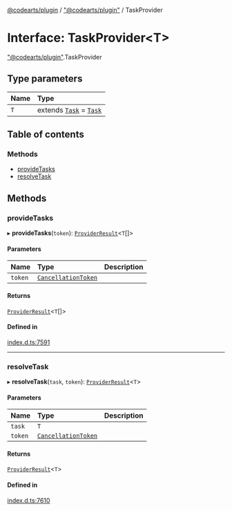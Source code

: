 [@codearts/plugin](../README.md) / ["@codearts/plugin"](../modules/_codearts_plugin_.md) / TaskProvider

# Interface: TaskProvider<T\>

["@codearts/plugin"](../modules/_codearts_plugin_.md).TaskProvider

## Type parameters

| Name | Type |
| :------ | :------ |
| `T` | extends [`Task`](../classes/codearts_plugin_.Task.md) = [`Task`](../classes/codearts_plugin_.Task.md) |

## Table of contents

### Methods

- [provideTasks](codearts_plugin_.TaskProvider.md#providetasks)
- [resolveTask](codearts_plugin_.TaskProvider.md#resolvetask)

## Methods

### provideTasks

▸ **provideTasks**(`token`): [`ProviderResult`](../modules/_codearts_plugin_.md#providerresult)<`T`[]\>

#### Parameters

| Name | Type | Description |
| :------ | :------ | :------ |
| `token` | [`CancellationToken`](codearts_plugin_.CancellationToken.md) |  |

#### Returns

[`ProviderResult`](../modules/_codearts_plugin_.md#providerresult)<`T`[]\>

#### Defined in

[index.d.ts:7591](https://github.com/huaweicloud/cloudide-plugin-api/blob/03c74e5/index.d.ts#L7591)

___

### resolveTask

▸ **resolveTask**(`task`, `token`): [`ProviderResult`](../modules/_codearts_plugin_.md#providerresult)<`T`\>

#### Parameters

| Name | Type | Description |
| :------ | :------ | :------ |
| `task` | `T` |  |
| `token` | [`CancellationToken`](codearts_plugin_.CancellationToken.md) |  |

#### Returns

[`ProviderResult`](../modules/_codearts_plugin_.md#providerresult)<`T`\>

#### Defined in

[index.d.ts:7610](https://github.com/huaweicloud/cloudide-plugin-api/blob/03c74e5/index.d.ts#L7610)
